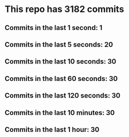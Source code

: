 # This repo has 3182 commits

## Commits in the last 1 second: 1
## Commits in the last 5 seconds: 20
## Commits in the last 10 seconds: 30
## Commits in the last 60 seconds: 30
## Commits in the last 120 seconds: 30
## Commits in the last 10 minutes: 30
## Commits in the last 1 hour: 30
